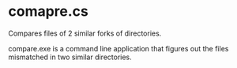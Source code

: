 # comapre.cs
Compares files of 2 similar forks of directories.

compare.exe is a command line application that figures out the files mismatched in two similar directories.
